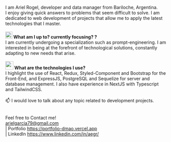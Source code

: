 I am Ariel Rogel, developer and data manager from Bariloche, Argentina.
<br>
I enjoy giving quick answers to problems that seem difficult to solve. I am dedicated to web development of projects that allow me to apply the latest technologies that I master. <br> <br>
<b> <img src= "https://github.com/aricoins/aricoins/assets/95644790/1A09039D-2980-4295-9D40-E95608F7878B" Width = "22" Height = "22"> What am I up to? currently focusing? ? </b> <br>
I am currently undergoing a specialization such as prompt-engineering. I am interested in being at the forefront of technological solutions, constantly adapting to new needs that arise. <br> <br>
<b> <img src= "https://github.com/Aricoins/Aricoins/assets/95644790/43dc6e05-fac3-4f45-b18b-1885703b667f" Width = "25" Height = "26">
   What are the technologies I use? </b> <br>
I highlight the use of React, Redux, Styled-Component and Bootstrap for the Front-End, and ExpressJS, PostgreSQL and Sequelize for server and database management. I also have experience in NextJS with Typescript and TailwindCSS. <br> <br>
📫 I would love to talk about any topic related to development projects. <br>


<br> Feel free to
Contact me! <br> arielgarcia79@gmail.com
   <br>
| Portfolio https://portfolio-dmao.vercel.app <br>
| LinkedIn https://www.linkedin.com/in/aegr/ <br>
